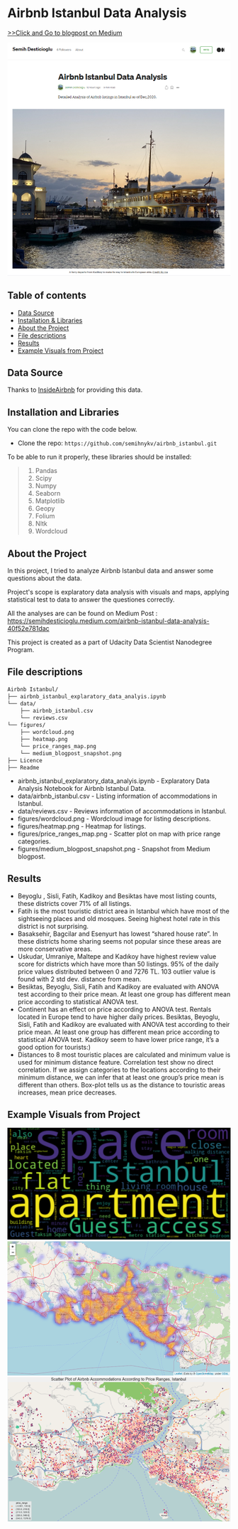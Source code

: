 # Airbnb Istanbul Data Analysis
[>>Click and Go to blogpost on Medium](https://semihdesticioglu.medium.com/airbnb-istanbul-data-analysis-40f52e781dac)

![alt text](figures/medium_blogpost_snapshot.PNG)

## Table of contents
- [Data Source](#data-source)
- [Installation & Libraries](#installation-and-libraries)
- [About the Project](#about-the-project)
- [File descriptions](#file-descriptions)
- [Results](#results)
- [Example Visuals from Project](#example-visuals-from-project)

## Data Source
Thanks to [InsideAirbnb](http://insideairbnb.com/get-the-data.html) for providing this data.

## Installation and Libraries
You can clone the repo with the code below.
- Clone the repo: `https://github.com/semihnykv/airbnb_istanbul.git`

To be able to run it properly, these libraries should be installed:
>1. Pandas
>2. Scipy
>3. Numpy
>4. Seaborn
>5. Matplotlib
>6. Geopy
>7. Folium
>8. Nltk
>9. Wordcloud


## About the Project
In this project, I tried to analyze Airbnb Istanbul data and answer some questions about the data.

Project's scope is explaratory data analysis with visuals and maps, applying statistical test to data to answer the questiones correctly.

All the analyses are can be found on Medium Post : https://semihdesticioglu.medium.com/airbnb-istanbul-data-analysis-40f52e781dac

This project is created as a part of Udacity Data Scientist Nanodegree Program.

## File descriptions

```text
Airbnb Istanbul/
├── airbnb_istanbul_explaratory_data_analyis.ipynb
└── data/
    ├──	airbnb_istanbul.csv
    └── reviews.csv
└── figures/
    ├── wordcloud.png
    ├──	heatmap.png
    └── price_ranges_map.png
    └── medium_blogpost_snapshot.png    
├── Licence
├── Readme
```

- airbnb_istanbul_explaratory_data_analyis.ipynb - Explaratory Data Analysis Notebook for Airbnb Istanbul Data.
- data/airbnb_istanbul.csv - Listing information of accommodations in Istanbul.
- data/reviews.csv  - Reviews information of accommodations in Istanbul.
- figures/wordcloud.png - Wordcloud image for listing descriptions.
- figures/heatmap.png  - Heatmap for listings.
- figures/price_ranges_map.png - Scatter plot on map with price range categories.
- figures/medium_blogpost_snapshot.png  - Snapshot from Medium blogpost.

## Results
* Beyoglu , Sisli, Fatih, Kadikoy and Besiktas have most listing counts, these districts cover 71% of all listings.
* Fatih is the most touristic district area in Istanbul which have most of the sightseeing places and old mosques. Seeing highest hotel rate in this district is not surprising.
* Basaksehir, Bagcilar and Esenyurt has lowest “shared house rate”. In these districts home sharing seems not popular since these areas are more conservative areas.
* Uskudar, Umraniye, Maltepe and Kadıkoy have highest review value score for districts which have more than 50 listings.
95% of the daily price values distributed between 0 and 7276 TL. 103 outlier value is found with 2 std dev. distance from mean.
* Besiktas, Beyoglu, Sisli, Fatih and Kadikoy are evaluated with ANOVA test according to their price mean. At least one group has different mean price according to statistical ANOVA test.
* Continent has an effect on price according to ANOVA test. Rentals located in Europe tend to have higher daily prices.
Besiktas, Beyoglu, Sisli, Fatih and Kadikoy are evaluated with ANOVA test according to their price mean. At least one group has different mean price according to statistical ANOVA test. Kadikoy seem to have lower price range, it’s a good option for tourists:)
* Distances to 8 most touristic places are calculated and minimum value is used for minimum distance feature. Correlation test show no direct correlation. If we assign categories to the locations according to their minimum distance, we can infer that at least one group’s price mean is different than others. Box-plot tells us as the distance to touristic areas increases, mean price decreases.

## Example Visuals from Project 
![alt text](figures/wordcloud.PNG)
![alt text](figures/heatmap.PNG)
![alt text](figures/price_ranges_map.PNG)
